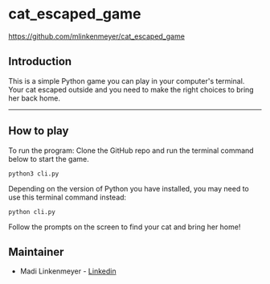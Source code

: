 # cat_escaped_game

https://github.com/mlinkenmeyer/cat_escaped_game

## Introduction

This is a simple Python game you can play in your computer's terminal. Your cat escaped outside and you need to make the right choices to bring her back home.

---

## How to play

To run the program: Clone the GitHub repo and run the terminal command below to start the game.

```
python3 cli.py

```

Depending on the version of Python you have installed, you may need to use this terminal command instead:

```
python cli.py

```

Follow the prompts on the screen to find your cat and bring her home!

## Maintainer

- Madi Linkenmeyer - [Linkedin](https://www.linkedin.com/in/madimcl/)
